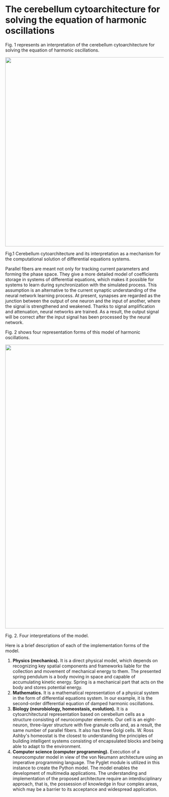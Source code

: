 # The cerebellum cytoarchitecture for solving the equation of harmonic oscillations

Fig. 1 represents an interpretation of the cerebellum cytoarchitecture for solving the equation of harmonic oscillations.
  
<p><img src="https://www.minfo.ru/different_imgs/img1.png" width="600"><figcaption>Fig.1	Cerebellum cytoarchitecture and its interpretation as a mechanism for the computational solution of differential equations systems.</figcaption></p>

Parallel fibers are meant not only for tracking current parameters and forming the phase space. They give a more detailed model of coefficients storage in systems of differential equations, which makes it possible for systems to learn during synchronization with the simulated process. This assumption is an alternative to the current synaptic understanding of the neural network learning process. At present, synapses are regarded as the junction between the output of one neuron and the input of another, where the signal is strengthened and weakened. Thanks to signal amplification and attenuation, neural networks are trained. As a result, the output signal will be correct after the input signal has been processed by the neural network.

Fig. 2 shows four representation forms of this model of harmonic oscillations.

<p><img src="https://www.minfo.ru/different_imgs/img2.png" width="900"><figcaption>Fig. 2.	Four interpretations of the model.</figcaption></p>

Here is a brief description of each of the implementation forms of the model.
1.	**Physics (mechanics).** It is a direct physical model, which depends on recognizing key spatial components and frameworks liable for the collection and movement of mechanical energy to them. The presented spring pendulum is a body moving in space and capable of accumulating kinetic energy. Spring is a mechanical part that acts on the body and stores potential energy.
2. **Mathematics.** It is a mathematical representation of a physical system in the form of differential equations system. In our example, it is the second-order differential equation of damped harmonic oscillations. 
3.	**Biology (neurobiology, homeostasis, evolution).** It is a cytoarchitectural representation based on cerebellum cells as a structure consisting of neurocomputer elements. Our cell is an eight-neuron, three-layer structure with five granule cells and, as a result, the same number of parallel fibers. It also has three Golgi cells. W. Ross Ashby's homeostat is the closest to understanding the principles of building intelligent systems consisting of encapsulated blocks and being able to adapt to the environment. 
4.	**Computer science (computer programming).** Execution of a neurocomputer model in view of the von Neumann architecture using an imperative programming language. The Pyglet module is utilized in this instance to create the Python model. The model enables the development of multimedia applications. The understanding and implementation of the proposed architecture require an interdisciplinary approach, that is, the possession of knowledge in four complex areas, which may be a barrier to its acceptance and widespread application.


 
 

